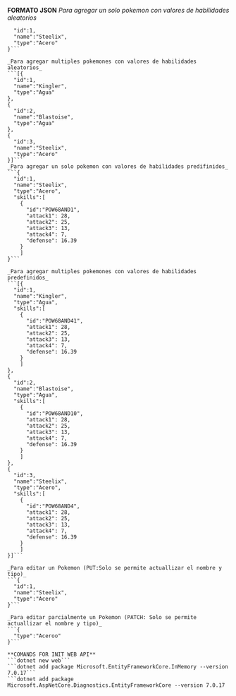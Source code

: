 **FORMATO JSON**
_Para agregar un solo pokemon con valores de habilidades aleatorios_
```{
  "id":1,
  "name":"Steelix",
  "type":"Acero"
}```

_Para agregar multiples pokemones con valores de habilidades aleatorios_
```[{
  "id":1,
  "name":"Kingler",
  "type":"Agua"
},
{
  "id":2,
  "name":"Blastoise",
  "type":"Agua"
},
{
  "id":3,
  "name":"Steelix",
  "type":"Acero"
}]```
_Para agregar un solo pokemon con valores de habilidades predifinidos_
```{
  "id":1,
  "name":"Steelix",
  "type":"Acero",
  "skills":[
    {
      "id":"POW68AND1",
      "attack1": 28,
      "attack2": 25,
      "attack3": 13,
      "attack4": 7,
      "defense": 16.39
    }
    ]
}```

_Para agregar multiples pokemones con valores de habilidades predefinidos_
```[{
  "id":1,
  "name":"Kingler",
  "type":"Agua",
  "skills":[
    {
      "id":"POW68AND41",
      "attack1": 28,
      "attack2": 25,
      "attack3": 13,
      "attack4": 7,
      "defense": 16.39
    }
    ]
},
{
  "id":2,
  "name":"Blastoise",
  "type":"Agua",
  "skills":[
    {
      "id":"POW68AND10",
      "attack1": 28,
      "attack2": 25,
      "attack3": 13,
      "attack4": 7,
      "defense": 16.39
    }
    ]
},
{
  "id":3,
  "name":"Steelix",
  "type":"Acero",
  "skills":[
    {
      "id":"POW68AND4",
      "attack1": 28,
      "attack2": 25,
      "attack3": 13,
      "attack4": 7,
      "defense": 16.39
    }
    ]
}]```

_Para editar un Pokemon (PUT:Solo se permite actuallizar el nombre y tipo)_
```{
  "id":1,
  "name":"Steelix",
  "type":"Acero"
}```

_Para editar parcialmente un Pokemon (PATCH: Solo se permite actuallizar el nombre y tipo)_
```{
  "type":"Aceroo"
}```

**COMANDS FOR INIT WEB API**
```dotnet new web```
```dotnet add package Microsoft.EntityFrameworkCore.InMemory --version 7.0.17```
```dotnet add package Microsoft.AspNetCore.Diagnostics.EntityFrameworkCore --version 7.0.17
